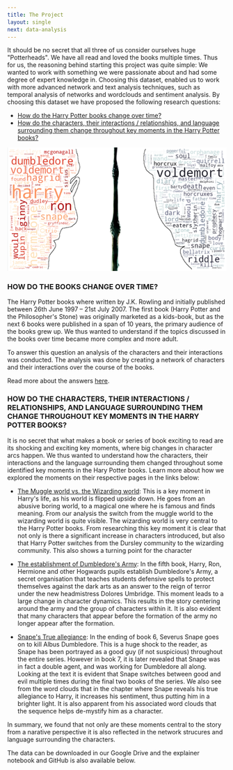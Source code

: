 ```yaml
---
title: The Project
layout: single
next: data-analysis
---
```


It should be no secret that all three of us consider ourselves huge "Potterheads". We have all read and loved the books multiple times. Thus for us, the reasoning behind starting this project was quite simple: We wanted to work with something we were passionate about and had some degree of expert knowledge in. Choosing this dataset, enabled us to work with more advanced network and text analysis techniques, such as temporal analysis of networks and wordclouds and sentiment analysis. By choosing this dataset we have proposed the following research questions:
- [How do the Harry Potter books change over time?](#how-do-the-books-change-over-time)
- [How do the characters, their interactions / relationships, and language surrounding them change throughout key moments in the Harry Potter books?](#how-do-the-characters-their-interactions--relationships-and-language-surrounding-them-change-throughout-key-moments-in-the-harry-potter-books)

![test](/images/HarryvVolde.png)


### HOW DO THE BOOKS CHANGE OVER TIME?

The Harry Potter books where written by J.K. Rowling and initially published between 26th June 1997 – 21st July 2007. The first book (Harry Potter and the Philosopher's Stone) was originally marketed as a kids-book, but as the next 6 books were published in a span of 10 years, the primary audience of the books grew up. We thus wanted to understand if the topics discussed in the books over time became more complex and more adult.
 
To answer this question an analysis of the characters and their interactions was conducted. The analysis was done by creating a network of characters and their interactions over the course of the books.

Read more about the answers [here](/temporal-analysis).


### HOW DO THE CHARACTERS, THEIR INTERACTIONS / RELATIONSHIPS, AND LANGUAGE SURROUNDING THEM CHANGE THROUGHOUT KEY MOMENTS IN THE HARRY POTTER BOOKS?

It is no secret that what makes a book or series of book exciting to read are its shocking and exciting key moments, where big changes in character arcs happen. We thus wanted to understand how the characters, their interactions and the language surrounding them changed throughout some identified key moments in the Hary Potter books. Learn more about how we explored the moments on their respective pages in the links below:

- [The Muggle world vs. the Wizarding world](/mvw): This is a key moment in Harry's life, as his world is flipped upside down. He goes from an abusive boring world, to a magical one where he is famous and finds meaning. From our analysis the switch from the muggle world to the wizarding world is quite visible. The wizarding world is very central to the Harry Potter books. From researching this key moment it is clear that not only is there a significant increase in characters introduced, but also that Harry Potter switches from the Dursley community to the wizarding community. This also shows a turning point for the character 

- [The establishment of Dumbledore's Army](/da): In the fifth book, Harry, Ron, Hermione and other Hogwards pupils establish Dumbledore's Army, a secret organisation that teaches students defensive spells to protect themselves against the dark arts as an answer to the reign of terror under the new headmistress Dolores Umbridge. This moment leads to a large change in character dynamics. This results in the story centering around the army and the group of characters within it. It is also evident that many characters that appear before the formation of the army no longer appear after the formation.

- [Snape's True allegiance](/sa): In the ending of book 6, Severus Snape goes on to kill Albus Dumbledore. This is a huge shock to the reader, as Snape has been portrayed as a good guy (if not suspicious) throughout the entire series. However in book 7, it is later revealed that Snape was in fact a double agent, and was working for Dumbledore all along. Looking at the text it is evident that Snape switches between good and evil multiple times during the final two books of the series. We also see from the word clouds that in the chapter where Snape reveals his true allegiance to Harry, it increases his sentiment, thus putting him in a brighter light. It is also apparent from his associated word clouds that the sequence helps de-mystify him as a character.

In summary, we found that not only are these moments central to the story from a narative perspective it is also reflected in the network strucures and language surrounding the characters.

The data can be downloaded in our Google Drive and the explainer notebook and GitHub is also available below.

